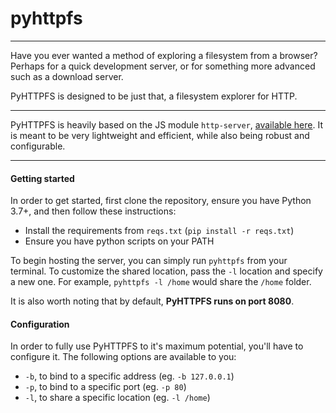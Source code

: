 # pyhttpfs
---

Have you ever wanted a method of exploring a filesystem from a browser?
Perhaps for a quick development server, or for something more advanced such as a download server.

PyHTTPFS is designed to be just that, a filesystem explorer for HTTP.

---
PyHTTPFS is heavily based on the JS module `http-server`, [available here](https://www.npmjs.com/package/http-server). It is meant to be very lightweight and efficient, while also being robust and configurable.

---

#### Getting started
In order to get started, first clone the repository, ensure you have Python 3.7+, and then follow these instructions: 
- Install the requirements from `reqs.txt` (`pip install -r reqs.txt`)
- Ensure you have python scripts on your PATH

To begin hosting the server, you can simply run `pyhttpfs` from your terminal.
To customize the shared location, pass the `-l` location and specify a new one. For example, `pyhttpfs -l /home` would share the `/home` folder.

It is also worth noting that by default, **PyHTTPFS runs on port 8080**.


#### Configuration
In order to fully use PyHTTPFS to it's maximum potential, you'll have to configure it. The following options are available to you:
- `-b`, to bind to a specific address (eg. `-b 127.0.0.1`)
- `-p`, to bind to a specific port (eg. `-p 80`)
- `-l`, to share a specific location (eg. `-l /home`)